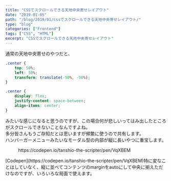 ```yaml
---
title: "CSSでスクロールできる天地中央寄せレイアウト"
date: "2019-01-05"
path: "/blog/2019/01/cssでスクロールできる天地中央寄せレイアウト/"
type: "blog"
categories: ["Frontend"]
tags: ["CSS", "HTML"]
excerpt: "CSSでスクロールできる天地中央寄せレイアウト"
---
```


通常の天地中央寄せのやつだと、

```css
.center {
    top: 50%;
    left: 50%;
    transform: translate(-50%, -50%);
}

.center {
    display: flex;
    justify-content: space-between;
    align-items: center;
}
```
みたいな感じになると思うのですが、この場合何が悲しいってはみ出したところがスクロールできないことなんですよね。  
多分皆さんもうご存知だとは思いますが頻繁に使うので共有します。  
ハンバーガーメニューみたいなモーダル型の内部が縦に長いやつに重宝します。

<figure class="wp-block-embed is-type-rich is-provider-codepen"><div class="wp-block-embed__wrapper"> https://codepen.io/tanshio-the-scripter/pen/VqXBEM </div></figure>[Codepen](https://codepen.io/tanshio-the-scripter/pen/VqXBEM)特に変なことはしていなく、縦に並べてコンテンツのmarginをautoにして中央に揃えただけなのですが、いろいろな局面で使えます。
